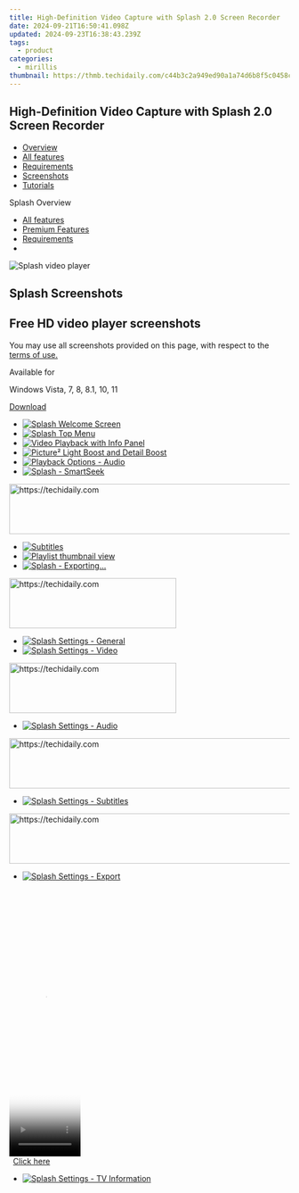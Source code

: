 ```yaml
---
title: High-Definition Video Capture with Splash 2.0 Screen Recorder
date: 2024-09-21T16:50:41.098Z
updated: 2024-09-23T16:38:43.239Z
tags:
  - product
categories:
  - mirillis
thumbnail: https://thmb.techidaily.com/c44b3c2a949ed90a1a74d6b8f5c0458cbf8a943f8d64ce0fc757b91844bd2888.jpg
---
```


## High-Definition Video Capture with Splash 2.0 Screen Recorder

* [Overview](https://tools.techidaily.com/mirillis/products/)
* [All features](https://tools.techidaily.com/mirillis/products/)
* [Requirements](https://tools.techidaily.com/mirillis/products/)
* [Screenshots](https://tools.techidaily.com/mirillis/products/)
* [Tutorials](https://tools.techidaily.com/mirillis/products/)

Splash Overview

* [All features](https://tools.techidaily.com/mirillis/products/)
* [Premium Features](https://tools.techidaily.com/mirillis/products/)
* [Requirements](https://tools.techidaily.com/mirillis/products/)
* [](https://tools.techidaily.com/mirillis/products/)

![Splash video player](https://mirillis.com/res/old/media/images/splash_box.png) 

## Splash Screenshots 

## Free HD video player screenshots

You may use all screenshots provided on this page, with respect to the [terms of use.](https://tools.techidaily.com/mirillis/products/)

Available for

Windows Vista, 7, 8, 8.1, 10, 11

[Download](https://tools.techidaily.com/mirillis/products/) 

* [![Splash Welcome Screen](https://mirillis.com/res/old/media/images/screenshots/splash/splash_welcome_screen_min.jpg)](https://mirillis.com/res/old/media/images/screenshots/splash/splash%5Fwelcome%5Fscreen.jpg)
* [![Splash Top Menu](https://mirillis.com/res/old/media/images/screenshots/splash/splash_top_menu_min.jpg)](https://mirillis.com/res/old/media/images/screenshots/splash/splash%5Ftop%5Fmenu.jpg)
* [![Video Playback with Info Panel](https://mirillis.com/res/old/media/images/screenshots/splash/splash_video_playback_info_min.jpg)](https://mirillis.com/res/old/media/images/screenshots/splash/splash%5Fvideo%5Fplayback%5Finfo.jpg)
* [![Picture² Light Boost and Detail Boost](https://mirillis.com/res/old/media/images/screenshots/splash/splash_detailboost_lightboost_demo_min.jpg)](https://mirillis.com/res/old/media/images/screenshots/splash/splash%5Fdetailboost%5Flightboost%5Fdemo.jpg)
* [![Playback Options - Audio](https://mirillis.com/res/old/media/images/screenshots/splash/splash_playbackoptions_audio_min.jpg)](https://mirillis.com/res/old/media/images/screenshots/splash/splash%5Fplaybackoptions%5Faudio.jpg)
* [![Splash - SmartSeek](https://mirillis.com/res/old/media/images/screenshots/splash/splash_video_playback_with_smartseek_min.jpg)](https://mirillis.com/res/old/media/images/screenshots/splash/splash%5Fvideo%5Fplayback%5Fwith%5Fsmartseek.jpg)

<!-- affiliate ads begin -->
<a href="https://appsumo.8odi.net/c/5597632/2118322/7443" target="_top" id="2118322">
  <img src="//a.impactradius-go.com/display-ad/7443-2118322" border="0" alt="https://techidaily.com" width="728" height="90"/>
</a>
<img height="0" width="0" src="https://appsumo.8odi.net/i/5597632/2118322/7443" style="position:absolute;visibility:hidden;" border="0" />
<!-- affiliate ads end -->

* [![Subtitles](https://mirillis.com/res/old/media/images/screenshots/splash/splash_subtitletracks_min.jpg)](https://mirillis.com/res/old/media/images/screenshots/splash/splash%5Fsubtitletracks.jpg)
* [![Playlist thumbnail view](https://mirillis.com/res/old/media/images/screenshots/splash/splash_video_playback_with_playlist_min.jpg)](https://mirillis.com/res/old/media/images/screenshots/splash/splash%5Fvideo%5Fplayback%5Fwith%5Fplaylist.jpg)
* [![Splash - Exporting...](https://mirillis.com/res/old/media/images/screenshots/splash/splash_exporting_min.jpg)](https://mirillis.com/res/old/media/images/screenshots/splash/splash%5Fexporting.jpg)

<!-- affiliate ads begin -->
<a href="https://aligracehair.sjv.io/c/5597632/1934138/19272" target="_top" id="1934138">
  <img src="//a.impactradius-go.com/display-ad/19272-1934138" border="0" alt="https://techidaily.com" width="300" height="90"/>
</a>
<img height="0" width="0" src="https://aligracehair.sjv.io/i/5597632/1934138/19272" style="position:absolute;visibility:hidden;" border="0" />
<!-- affiliate ads end -->

* [![Splash Settings - General](https://mirillis.com/res/old/media/images/screenshots/splash/splash_settings_general_min.jpg)](https://mirillis.com/res/old/media/images/screenshots/splash/splash%5Fsettings%5Fgeneral.jpg)
* [![Splash Settings - Video](https://mirillis.com/res/old/media/images/screenshots/splash/splash_settings_video_min.jpg)](https://mirillis.com/res/old/media/images/screenshots/splash/splash%5Fsettings%5Fvideo.jpg)

<!-- affiliate ads begin -->
<a href="https://aligracehair.sjv.io/c/5597632/1886069/19272" target="_top" id="1886069">
  <img src="//a.impactradius-go.com/display-ad/19272-1886069" border="0" alt="https://techidaily.com" width="300" height="90"/>
</a>
<img height="0" width="0" src="https://aligracehair.sjv.io/i/5597632/1886069/19272" style="position:absolute;visibility:hidden;" border="0" />
<!-- affiliate ads end -->

* [![Splash Settings - Audio](https://mirillis.com/res/old/media/images/screenshots/splash/splash_settings_audio_min.jpg)](https://mirillis.com/res/old/media/images/screenshots/splash/splash%5Fsettings%5Faudio.jpg)

<!-- affiliate ads begin -->
<a href="https://ephamedtechinc.pxf.io/c/5597632/2137206/26400" target="_top" id="2137206">
  <img src="//a.impactradius-go.com/display-ad/26400-2137206" border="0" alt="https://techidaily.com" width="728" height="90"/>
</a>
<img height="0" width="0" src="https://ephamedtechinc.pxf.io/i/5597632/2137206/26400" style="position:absolute;visibility:hidden;" border="0" />
<!-- affiliate ads end -->

* [![Splash Settings - Subtitles](https://mirillis.com/res/old/media/images/screenshots/splash/splash_settings_subtitles_min.jpg)](https://mirillis.com/res/old/media/images/screenshots/splash/splash%5Fsettings%5Fsubtitles.jpg)

<!-- affiliate ads begin -->
<a href="https://appsumo.8odi.net/c/5597632/2105882/7443" target="_top" id="2105882">
  <img src="//a.impactradius-go.com/display-ad/7443-2105882" border="0" alt="https://techidaily.com" width="728" height="90"/>
</a>
<img height="0" width="0" src="https://appsumo.8odi.net/i/5597632/2105882/7443" style="position:absolute;visibility:hidden;" border="0" />
<!-- affiliate ads end -->

* [![Splash Settings - Export](https://mirillis.com/res/old/media/images/screenshots/splash/splash_settings_export_min.jpg)](https://mirillis.com/res/old/media/images/screenshots/splash/splash%5Fsettings%5Fexport.jpg)

<!-- affiliate ads begin -->
<span id="1977032">
					<video width="128" height="480" style="cursor:pointer"
           poster="//a.impactradius-go.com/display-clicktoplayimage/1977032.png"
           onclick="if(!this.playClicked){this.play();this.setAttribute('controls',true);this.playClicked=true;}">
	   <source src="//a.impactradius-go.com/display-ad/22993-1977032">
	   <img src="//a.impactradius-go.com/display-clicktoplayimage/1977032.png" style="border: none; height: 100%; width: 100%; object-fit: contain">
	</video>
	<div style="width:80px;text-align:center"><a href="javascript:window.open(decodeURIComponent('https%3A%2F%2Fhomestyler.sjv.io%2Fc%2F5597632%2F1977032%2F22993'), '_blank');void(0);">Click here</a></div>
</span>
<img height="0" width="0" src="https://imp.pxf.io/i/5597632/1977032/22993" style="position:absolute;visibility:hidden;" border="0" />
<!-- affiliate ads end -->

* [![Splash Settings - TV Information](https://mirillis.com/res/old/media/images/screenshots/splash/splash_settings_tv_information_min.jpg)](https://mirillis.com/res/old/media/images/screenshots/splash/splash%5Fsettings%5Ftv%5Finformation.jpg)

<ins class="adsbygoogle"
     style="display:block"
     data-ad-format="autorelaxed"
     data-ad-client="ca-pub-7571918770474297"
     data-ad-slot="1223367746"></ins>

<ins class="adsbygoogle"
     style="display:block"
     data-ad-client="ca-pub-7571918770474297"
     data-ad-slot="8358498916"
     data-ad-format="auto"
     data-full-width-responsive="true"></ins>



